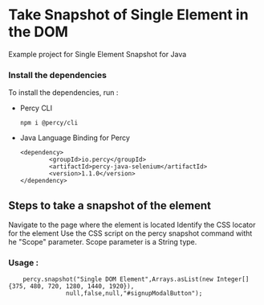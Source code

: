 # Take Snapshot of Single Element in the DOM
Example project for Single Element Snapshot for Java


### Install the dependencies

To install the dependencies, run :

- Percy CLI

    ```
    npm i @percy/cli
    ```

- Java Language Binding for Percy

    ```
    <dependency>
            <groupId>io.percy</groupId>
            <artifactId>percy-java-selenium</artifactId>
            <version>1.1.0</version>
    </dependency>
    ```



## Steps to take a snapshot of the element

Navigate to the page where the element is located
Identify the CSS locator for the element 
Use the CSS script on the percy snapshot command witht he "Scope" parameter. Scope parameter is a String type. 

### **Usage :**

```
    percy.snapshot("Single DOM Element",Arrays.asList(new Integer[]{375, 480, 720, 1280, 1440, 1920}),
                null,false,null,"#signupModalButton");
```
